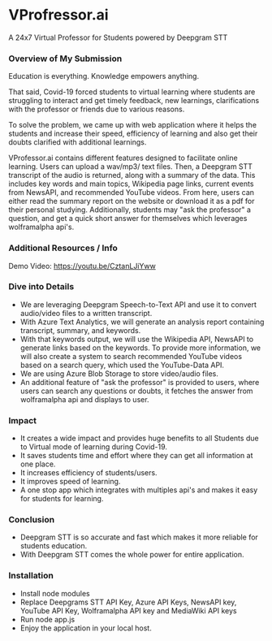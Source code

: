 # VProfressor.ai
A 24x7 Virtual Professor for Students powered by Deepgram STT

### Overview of My Submission

Education is everything. Knowledge empowers anything.

That said, Covid-19 forced students to virtual learning where students are struggling to interact and get timely feedback, new learnings, clarifications with the professor or friends due to various reasons.

To solve the problem, we came up with web application where it helps the students and increase their speed, efficiency of learning and also get their doubts clarified with additional learnings.

VProfessor.ai contains different features designed to facilitate online learning. Users can upload a wav/mp3/ text files. Then, a Deepgram STT transcript of the audio is returned, along with a summary of the data. This includes key words and main topics, Wikipedia page links, current events from NewsAPI, and recommended YouTube videos. From here, users can either read the summary report on the website or download it as a pdf for their personal studying. Additionally, students may "ask the professor" a question, and get a quick short answer for themselves which leverages wolframalpha api's.

### Additional Resources / Info

Demo Video: https://youtu.be/CztanLJiYww

### Dive into Details

- We are leveraging Deepgram Speech-to-Text API and use it to convert audio/video files to a written transcript.
- With Azure Text Analytics, we will generate an analysis report containing transcript, summary, and keywords.
- With that keywords output, we will use the Wikipedia API, NewsAPI to generate links based on the keywords. To provide more information, we will also create a system to search recommended YouTube videos based on a search query, which used the YouTube-Data API.
- We are using Azure Blob Storage to store video/audio files.
- An additional feature of "ask the professor" is provided to users, where users can search any questions or doubts, it fetches the answer from wolframalpha api and displays to user.

### Impact

- It creates a wide impact and provides huge benefits to all Students due to Virtual mode of learning during Covid-19.
- It saves students time and effort where they can get all information at one place.
- It increases efficiency of students/users.
- It improves speed of learning.
- A one stop app which integrates with multiples api's and makes it easy for students for learning.

### Conclusion

- Deepgram STT is so accurate and fast which makes it more reliable for students education. 
- With Deepgram STT comes the whole power for entire application.

### Installation

- Install node modules
- Replace Deepgrams STT API Key, Azure API Keys, NewsAPI key, YouTube API Key, Wolframalpha API key and MediaWiki API keys
- Run node app.js
- Enjoy the application in your local host.
